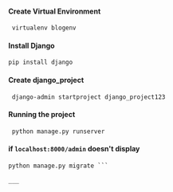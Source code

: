 #### Create Virtual Environment
``` virtualenv blogenv```

#### Install Django
``` pip install django ```

#### Create django_project
``` django-admin startproject django_project123```

####  Running the project
``` python manage.py runserver```

####  if ```localhost:8000/admin``` doesn't display
``` python manage.py makemigration
python manage.py migrate ```

___


